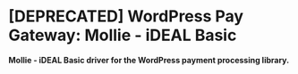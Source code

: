 # [DEPRECATED] WordPress Pay Gateway: Mollie - iDEAL Basic

**Mollie - iDEAL Basic driver for the WordPress payment processing library.**
